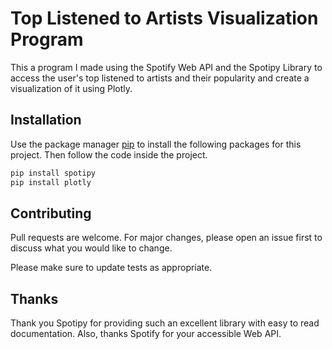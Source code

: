 # Top Listened to Artists Visualization Program

This a program I made using the Spotify Web API and the Spotipy Library to access the user's top listened to artists and their popularity and create a visualization of it using Plotly.

## Installation

Use the package manager [pip](https://pip.pypa.io/en/stable/) to install the following packages for this project. Then follow the code inside the project.

```bash
pip install spotipy
pip install plotly
```

## Contributing
Pull requests are welcome. For major changes, please open an issue first to discuss what you would like to change.

Please make sure to update tests as appropriate.

## Thanks
Thank you Spotipy for providing such an excellent library with easy to read documentation. Also, thanks Spotify for your accessible Web API.